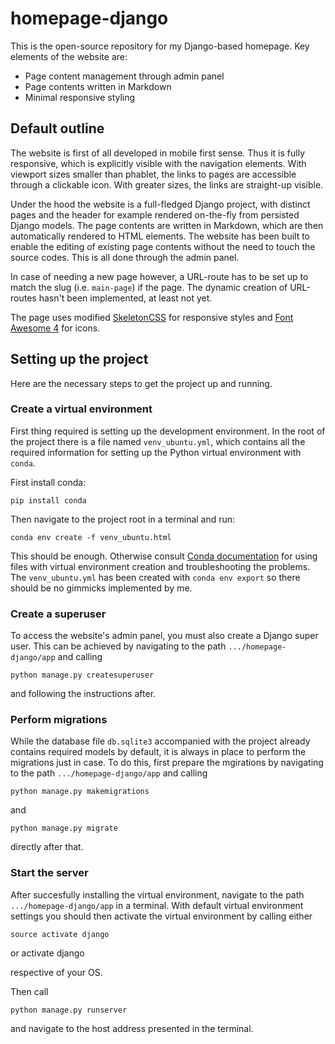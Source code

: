 # homepage-django

This is the open-source repository for my Django-based homepage. Key elements of the website are:

 - Page content management through admin panel
 - Page contents written in Markdown
 - Minimal responsive styling

## Default outline

The website is first of all developed in mobile first sense. Thus it is fully responsive, which is explicitly visible with the navigation elements. With viewport sizes smaller than phablet, the links to pages are accessible through a clickable icon. With greater sizes, the links are straight-up visible.

Under the hood the website is a full-fledged Django project, with distinct pages and the header for example rendered on-the-fly from persisted Django models. The page contents are written in Markdown, which are then automatically rendered to HTML elements. The website has been built to enable the editing of existing page contents without the need to touch the source codes. This is all done through the admin panel.

In case of needing a new page however, a URL-route has to be set up to match the slug (i.e. `main-page`) if the page. The dynamic creation of URL-routes hasn't been implemented, at least not yet.

The page uses modified [SkeletonCSS](www.getskeleton.com) for responsive styles and [Font Awesome 4](http://fontawesome.io/) for icons.

## Setting up the project

Here are the necessary steps to get the project up and running.

### Create a virtual environment

First thing required is setting up the development environment. In the root of the project there is a file named `venv_ubuntu.yml`, which contains all the required information for setting up the Python virtual environment with `conda`.

First install conda:

    pip install conda

Then navigate to the project root in a terminal and run:

    conda env create -f venv_ubuntu.html

This should be enough. Otherwise consult [Conda documentation](https://conda.io/docs/) for using files with virtual environment creation and troubleshooting the problems. The `venv_ubuntu.yml` has been created with `conda env export` so there should be no gimmicks implemented by me.

### Create a superuser

To access the website's admin panel, you must also create a Django super user. This can be achieved by navigating to the path `.../homepage-django/app` and calling

    python manage.py createsuperuser

and following the instructions after.

### Perform migrations

While the database file `db.sqlite3` accompanied with the project already contains required models by default, it is always in place to perform the migrations just in case. To do this, first prepare the mgirations by navigating to the path `.../homepage-django/app` and calling

    python manage.py makemigrations

and

    python manage.py migrate

directly after that.


### Start the server

After succesfully installing the virtual environment, navigate to the path `.../homepage-django/app` in a terminal. With default virtual environment settings you should then activate the virtual environment by calling either

    source activate django

or
    activate django

respective of your OS.

Then call

    python manage.py runserver

and navigate to the host address presented in the terminal.


